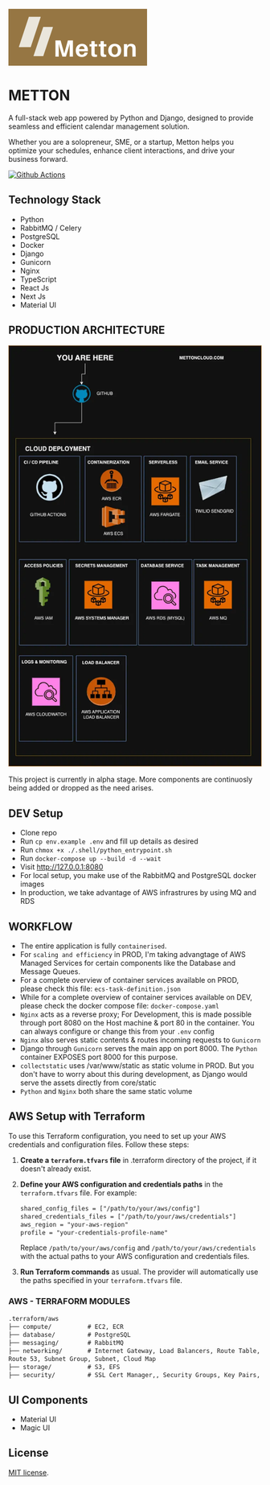 <p align="left"><img src="core/static/images/logo.png"></p>

# METTON

A full-stack web app powered by Python and Django, designed to provide seamless and efficient calendar management solution. 

Whether you are a solopreneur, SME, or a startup, Metton helps you optimize your schedules, enhance client interactions, and drive your business forward.

[![Github Actions](https://github.com/Monamoxie/metton-python-utility-scheduler/actions/workflows/metton.yml/badge.svg)](https://github.com/Monamoxie/metton-python-utility-scheduler/actions/workflows/metton.yml)

</p>

## Technology Stack

- Python
- RabbitMQ / Celery
- PostgreSQL
- Docker
- Django
- Gunicorn
- Nginx
- TypeScript
- React Js
- Next Js
- Material UI

## PRODUCTION ARCHITECTURE
<p align="center"><img src="core/static/images/snapshots/metton-arch.webp"></p>

This project is currently in alpha stage. More components are continuosly being added or dropped as the need arises.

## DEV Setup

- Clone repo
- Run `cp env.example .env` and fill up details as desired
- Run `chmox +x ./.shell/python_entrypoint.sh`
- Run `docker-compose up --build -d --wait`
- Visit http://127.0.0.1:8080
- For local setup, you make use of the RabbitMQ and PostgreSQL docker images
- In production, we take advantage of AWS infrastrures by using MQ and RDS

## WORKFLOW
- The entire application is fully `containerised`. 
- For `scaling and efficiency` in PROD, I'm taking advangtage of AWS Managed Services for certain components like the Database and Message Queues. 
- For a complete overview of container services available on PROD, please check this file: `ecs-task-definition.json`
- While for a complete overview of container services available on DEV, please check the docker compose file: `docker-compose.yaml`
- `Nginx` acts as a reverse proxy; For Development, this is made possible through port 8080 on the Host machine & port 80 in the container. You can always configure or change this from your `.env` config
- `Nginx` also serves static contents & routes incoming requests to `Gunicorn`
- Django through `Gunicorn` serves the main app on port 8000. The `Python` container EXPOSES port 8000 for this purpose.
- `collectstatic` uses /var/www/static as static volume in PROD. But you don't have to worry about this during development, as Django would serve the assets directly from core/static
- `Python` and `Nginx` both share the same static volume
  <br>

## AWS Setup with Terraform

To use this Terraform configuration, you need to set up your AWS credentials and configuration files. Follow these steps:

1. **Create a `terraform.tfvars` file** in .terraform directory of the project, if it doesn't already exist.

2. **Define your AWS configuration and credentials paths** in the `terraform.tfvars` file. For example:

   ```hcl
   shared_config_files = ["/path/to/your/aws/config"]
   shared_credentials_files = ["/path/to/your/aws/credentials"]
   aws_region = "your-aws-region"
   profile = "your-credentials-profile-name"
   ```

   Replace `/path/to/your/aws/config` and `/path/to/your/aws/credentials` with the actual paths to your AWS configuration and credentials files.

3. **Run Terraform commands** as usual. The provider will automatically use the paths specified in your `terraform.tfvars` file.

### AWS - TERRAFORM MODULES
```
.terraform/aws 
├── compute/          # EC2, ECR
├── database/         # PostgreSQL
├── messaging/        # RabbitMQ
├── networking/       # Internet Gateway, Load Balancers, Route Table, Route 53, Subnet Group, Subnet, Cloud Map
├── storage/          # S3, EFS
├── security/         # SSL Cert Manager,, Security Groups, Key Pairs, 
```

## UI Components
- Material UI
- Magic UI

<!-- ## And it comes with a beautiful User Interface you can customize or use straight out the box

#### Landing page

<p align="center"><img src="core/static/images/snapshots/home.png"></p>

#### All pages are responsive

<p align="center"><img src="core/static/images/snapshots/home-mobile-view.png"></p>

#### Booking page

<p align="center"><img src="core/static/images/snapshots/booking-page.png"></p>

#### Manage Schedules

<p align="center"><img src="core/static/images/snapshots/manage-schedules.png"></p>

#### Manage Appointments

<p align="center"><img src="core/static/images/snapshots/upcoming-appointments.png"></p> -->

## License

[MIT license](https://opensource.org/licenses/MIT).
